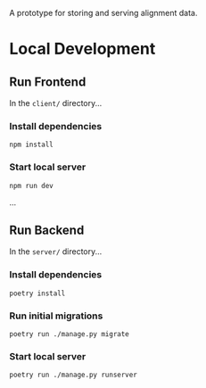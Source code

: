 A prototype for storing and serving alignment data.

# Local Development

## Run Frontend
In the `client/` directory...

### Install dependencies
```cli
npm install
```

### Start local server
```cli
npm run dev
```
...

## Run Backend
In the `server/` directory...

### Install dependencies
```cli
poetry install
```

### Run initial migrations

```cli
poetry run ./manage.py migrate
```

### Start local server

```cli
poetry run ./manage.py runserver
```


